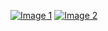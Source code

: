 [![Image 1](https://github.com/RimBennoune/your-repo-name/blob/main/images/image1.png?raw=true)](https://github.com/RimBennoune/your-repo-name/blob/main/images/image1.png?raw=true)
[![Image 2](https://github.com/RimBennoune/your-repo-name/blob/main/images/image2.jpg?raw=true)](https://github.com/RimBennoune/your-repo-name/blob/main/images/image2.jpg?raw=true)
